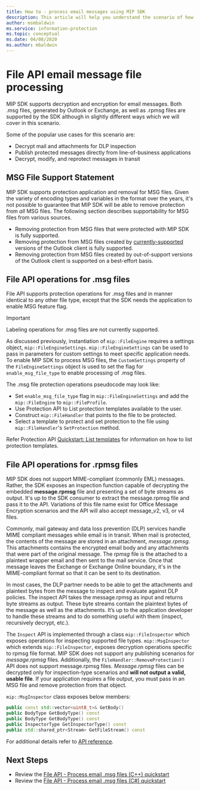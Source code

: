 ```yaml
---
title: How to - process email messages using MIP SDK
description: This article will help you understand the scenario of how to use MIP SDK file API to process .msg and .rpmsg files.
author: msmbaldwin
ms.service: information-protection
ms.topic: conceptual
ms.date: 04/08/2020
ms.author: mbaldwin
---
```


# File API email message file processing

MIP SDK supports decryption and encryption for email messages. Both .msg files, generated by Outlook or Exchange, as well as .rpmsg files are supported by the SDK although in slightly different ways which we will cover in this scenario.

Some of the popular use cases for this scenario are:

- Decrypt mail and attachments for DLP inspection
- Publish protected messages directly from line-of-business applications
- Decrypt, modify, and reprotect messages in transit

## MSG File Support Statement

MIP SDK supports protection application and removal for MSG files. Given the variety of encoding types and variables in the format over the years, it's not possible to guarantee that MIP SDK will be able to remove protection from *all* MSG files. The following section describes supportability for MSG files from various sources.

- Removing protection from MSG files that were protected with MIP SDK is fully supported.
- Removing protection from MSG files created by [currently-supported](https://docs.microsoft.com/lifecycle/faq/office#:~:text=For%20Office%202019%2C%20Microsoft%20will%20provide%205%20years,align%20with%20the%20support%20period%20for%20Office%202016.) versions of the Outlook client is fully supported.
- Removing protection from MSG files created by out-of-support versions of the Outlook client is supported on a best-effort basis. 

## File API operations for .msg files

File API supports protection operations for .msg files and in manner identical to any other file type, except that the SDK needs the application to enable MSG feature flag. 

> [!IMPORTANT]
> Labeling operations for .msg files are not currently supported.

As discussed previously, instantiation of `mip::FileEngine` requires a settings object, `mip::FileEngineSettings`. `mip::FileEngineSettings` can be used to pass in parameters for custom settings to meet specific application needs. To enable MIP SDK to process MSG files, the `CustomSettings` property of the `FileEngineSettings` object is used to set the flag for `enable_msg_file_type` to enable processing of .msg files.

The .msg file protection operations pseudocode may look like:

- Set `enable_msg_file_type` flag in `mip::FileEngineSettings` and add the `mip::FileEngine` to `mip::FileProfile`.
- Use Protection API to List protection templates available to the user.
- Construct `mip::FileHandler` that points to the file to be protected.
- Select a template to protect and set protection to the file using `mip::FileHandler`'s `SetProtection` method.

Refer Protection API [Quickstart: List templates](quick-protection-list-templates-cpp.md) for information on how to list protection templates.

## File API operations for .rpmsg files

MIP SDK does not support MIME-compliant (commonly EML) messages. Rather, the SDK exposes an inspection function capable of decrypting the embedded **message.rpmsg** file and presenting a set of byte streams as output. It's up to the SDK consumer to extract the message.rpmsg file and pass it to the API. Variations of this file name exist for Office Message Encryption scenarios and the API will also accept message_v2, v3, or v4 files.

Commonly, mail gateway and data loss prevention (DLP) services handle MIME compliant messages while email is in transit. When mail is protected, the contents of the message are stored in an attachment, *message.rpmsg*. This attachments contains the encrypted email body and any attachments that were part of the original message. The *rpmsg* file is the attached to a plaintext wrapper email and then sent to the mail service. Once that message leaves the Exchange or Exchange Online boundary, it's in the MIME-compliant format so that it can be sent to its destination.

In most cases, the DLP partner needs to be able to get the attachments and plaintext bytes from the message to inspect and evaluate against DLP policies. The inspect API takes the message.rpmsg as input and returns byte streams as output. These byte streams contain the plaintext bytes of the message as well as the attachments. It’s up to the application developer to handle these streams and to do something useful with them (inspect, recursively decrypt, etc.).

The `Inspect` API is implemented through a class `mip::FileInspector` which exposes operations for inspecting supported file types. `mip::MsgInspector` which extends `mip::FileInspector`, exposes decryption operations specific to rpmsg file format. MIP SDK does not support any publishing scenarios for *message.rpmsg* files. Additionally, the `FileHandler::RemoveProtection()` API does not support message.rpmsg files. *Message.rpmsg* files can be decrypted only for inspection-type scenarios and **will not output a valid, usable file**. If your application requires a file output, you must pass in an MSG file and remove protection from that object.  

`mip::MsgInspector` class exposes below members:

```cpp
public const std::vector<uint8_t>& GetBody()
public BodyType GetBodyType() const
public BodyType GetBodyType() const
public InspectorType GetInspectorType() const
public std::shared_ptr<Stream> GetFileStream() const
```

For additional details refer to [API reference](./reference/mip-sdk-reference.md).

## Next Steps

- Review the [File API - Process email .msg files (C++) quickstart](quick-email-msg-cpp.md)
- Review the [File API - Process email .msg files (C#) quickstart](quick-email-msg-csharp.md)